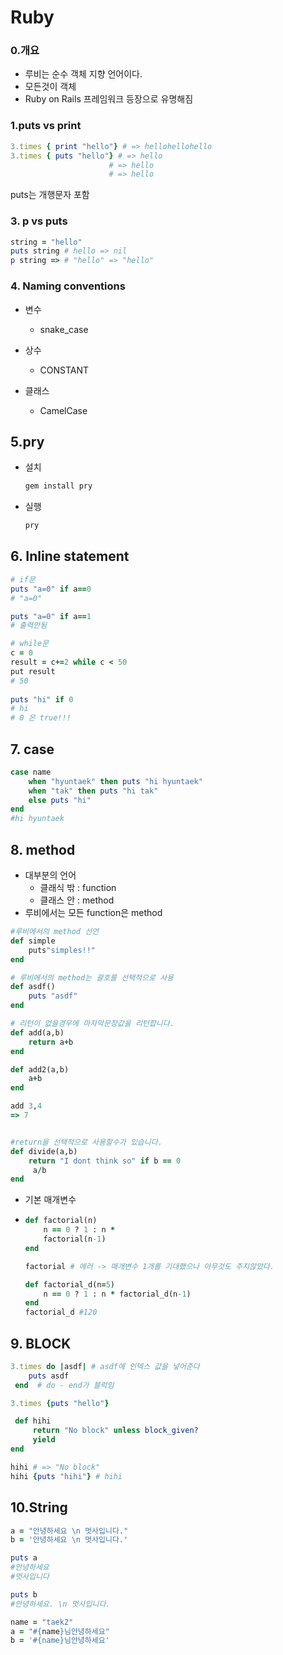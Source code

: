 # Ruby



### 0.개요

- 루비는 순수 객체 지향 언어이다.
- 모든것이 객체
- Ruby on Rails 프레임워크 등장으로 유명해짐 



### 1.puts vs print

```ruby
3.times { print "hello"} # => hellohellohello
3.times { puts "hello"} # => hello
					  # => hello
					  # => hello

```

puts는 개행문자 포함 



### 3. p vs puts

```ruby
string = "hello"
puts string # hello => nil
p string => # "hello" => "hello"
```

### 4. Naming conventions

- 변수

  - snake_case

- 상수

  - CONSTANT

- 클래스

  - CamelCase

  

  

## 5.pry

- 설치

  ```ruby
  gem install pry
  ```

  

- 실행

  ```ruby
  pry
  ```

  





## 6. Inline statement

```ruby
# if문
puts "a=0" if a==0 
# "a=0"

puts "a=0" if a==1
# 출력안됨

# while문
c = 0
result = c+=2 while c < 50
put result 
# 50
    
puts "hi" if 0 
# hi
# 0 은 true!!!

```



## 7. case

```ruby
case name
	when "hyuntaek" then puts "hi hyuntaek"  
	when "tak" then puts "hi tak"  
	else puts "hi"  
end  
#hi hyuntaek
```



## 8. method

- 대부분의 언어
  - 클래식 밖  : function
  - 클래스 안 :  method
- 루비에서는 모든 function은 method

```ruby
#루비에서의 method 선언
def simple
    puts"simples!!"
end  

# 루비에서의 method는 괄호를 선택적으로 사용 
def asdf()
	puts "asdf"
end  
```

```ruby
# 리턴이 없을경우에 마자막문장값을 리턴합니다.
def add(a,b)
	return a+b
end  

def add2(a,b)
	a+b
end  

add 3,4
=> 7


#return을 선택적으로 사용할수가 있습니다.
def divide(a,b)
	return "I dont think so" if b == 0
	 a/b
end  


```



- 기본 매개변수

- ```ruby
  def factorial(n)
      n == 0 ? 1 : n * 
      factorial(n-1)
  end
  
  factorial # 에러 -> 매개변수 1개를 기대했으나 아무것도 주지않았다. 
  
  def factorial_d(n=5)
      n == 0 ? 1 : n * factorial_d(n-1)
  end
  factorial_d #120
  
  ```

## 9. BLOCK

```ruby
3.times do |asdf| # asdf에 인덱스 값을 넣어준다 
 	puts asdf
 end  # do - end가 블럭임 

3.times {puts "hello"}


```

```ruby
 def hihi
	 return "No block" unless block_given?
	 yield
end  

hihi # => "No block"
hihi {puts "hihi"} # hihi 

```

## 10.String



```ruby
a = "안녕하세요 \n 멋사입니다."
b = '안녕하세요 \n 멋사입니다.'

puts a 
#안녕하세요
#멋사입니다

puts b
#안녕하세요. \n 멋사입니다.

name = "taek2"
a = "#{name}님안녕하세요"
b = '#{name}님안녕하세요'
```













